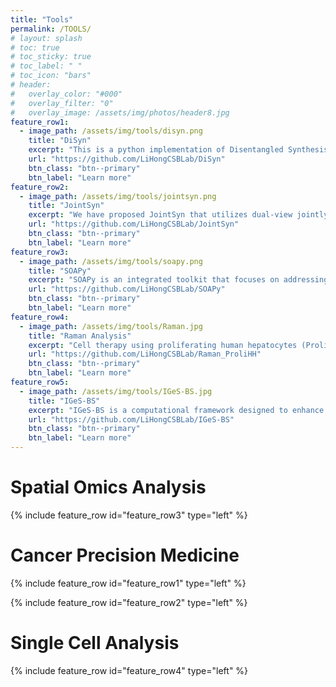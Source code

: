 ```yaml
---
title: "Tools"
permalink: /TOOLS/
# layout: splash
# toc: true
# toc_sticky: true
# toc_label: " "
# toc_icon: "bars"
# header:
#   overlay_color: "#000"
#   overlay_filter: "0"
#   overlay_image: /assets/img/photos/header8.jpg
feature_row1:
  - image_path: /assets/img/tools/disyn.png
    title: "DiSyn"
    excerpt: "This is a python implementation of Disentangled Synthesis Transfer Network (DiSyn) which enhances generalizability of drug response prediction by extracting features related and unrelated to drug responses to synthesize new training samples and improve prediction accuracy of label-scarce target domains."
    url: "https://github.com/LiHongCSBLab/DiSyn"
    btn_class: "btn--primary"
    btn_label: "Learn more"
feature_row2:
  - image_path: /assets/img/tools/jointsyn.png
    title: "JointSyn"
    excerpt: "We have proposed JointSyn that utilizes dual-view jointly learning to predict sample-specific effects of drug combination from drug and cell features. JointSyn capture the drug synergy related features from two views. One view is the embedding of drug combination on cancer cell lines, and the other view is the combination of two drugs' embeddings on cancer cell lines. Finally, the prediction net uses the features learned from the two views to predict the drug synergy of the drug combination on the cell line."
    url: "https://github.com/LiHongCSBLab/JointSyn"
    btn_class: "btn--primary"
    btn_label: "Learn more"
feature_row3:
  - image_path: /assets/img/tools/soapy.png
    title: "SOAPy"
    excerpt: "SOAPy is an integrated toolkit that focuses on addressing spatial heterogeneity. SOAPy contains four data preprocessing modules (“Data Import”, “spatial network”, and “Spatial Domain”), three modules for analyzing spatial expression patterns of genes (“Spatial Variation”, “Spatial Tendency”, and “Spatiotemporal Pattern”), two modules for analyzing the spatial architecture of cells (“Spatial Proximity”, “Spatial Composition”), and two module for analyzing Spatial Communication."
    url: "https://github.com/LiHongCSBLab/SOAPy"
    btn_class: "btn--primary"
    btn_label: "Learn more"      
feature_row4:
  - image_path: /assets/img/tools/Raman.jpg
    title: "Raman Analysis"
    excerpt: "Cell therapy using proliferating human hepatocytes (ProliHHs) is an effective treatment approach for advanced liver diseases. However, rapid and accurate identification of high-quality ProliHHs from different donors is challenging due to individual heterogeneity. Here, we developed a machine learning framework to integrate single-cell Raman spectroscopy from multiple donors and identify different stages of ProliHHs. A repository of more than 14,000 Raman spectra, consisting of primary human hepatocytes (PHHs) and different passages of ProliHHs from six donors, was generated. Using a sliding window algorithm, potential biomarkers distinguishing the different cell stages were identified through differential analysis. Leveraging machine learning models, accurate classification of cell stages was achieved in both within-donor and cross-donor prediction tasks."
    url: "https://github.com/LiHongCSBLab/Raman_ProliHH"
    btn_class: "btn--primary"
    btn_label: "Learn more"
feature_row5:
  - image_path: /assets/img/tools/IGeS-BS.jpg
    title: "IGeS-BS"
    excerpt: "IGeS-BS is a computational framework designed to enhance the efficacy of immunotherapy by identifying compounds that can potentially overcome resistance to immune checkpoint blockade (ICB) across multiple cancer types. By integrating gene expression data from cancer patients and high-throughput compound perturbation experiments, IGeS-BS constructs an immuno-boosting landscape that evaluates the potential of over 10,000 compounds. The framework employs machine learning models to prioritize compounds based on their ability to modulate immune-related gene signatures associated with ICB response. The effectiveness of IGeS-BS has been validated through computational predictions and experimental studies, demonstrating its capacity to identify promising candidates for combination therapy in cancer treatment."
    url: "https://github.com/LiHongCSBLab/IGeS-BS"
    btn_class: "btn--primary"
    btn_label: "Learn more"
---
```

# Spatial Omics Analysis

{% include feature_row id="feature_row3" type="left" %}

# Cancer Precision Medicine

{% include feature_row id="feature_row1" type="left" %}

{% include feature_row id="feature_row2" type="left" %}

# Single Cell Analysis

{% include feature_row id="feature_row4" type="left" %}
